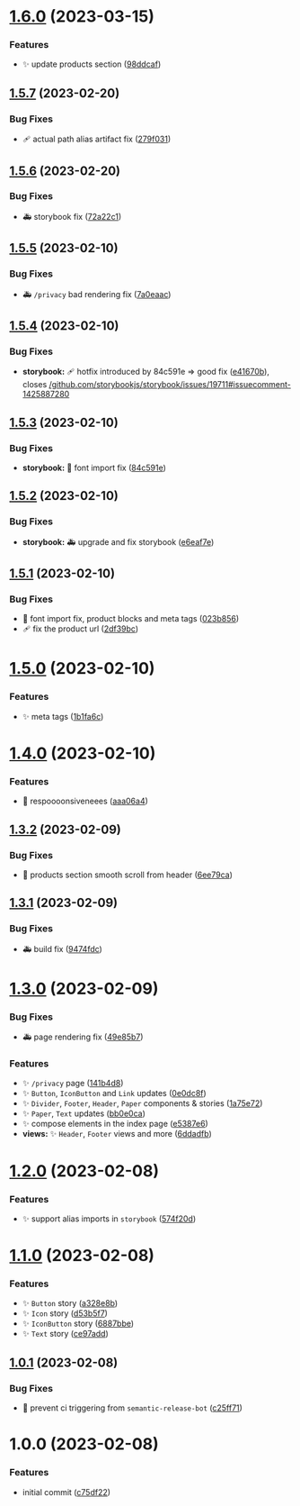 # [1.6.0](https://github.com/spilnotaxyz/website/compare/v1.5.7...v1.6.0) (2023-03-15)


### Features

* ✨ update products section ([98ddcaf](https://github.com/spilnotaxyz/website/commit/98ddcaf583162d66fb17a68091eead8aae153c91))

## [1.5.7](https://github.com/spilnotaxyz/website/compare/v1.5.6...v1.5.7) (2023-02-20)


### Bug Fixes

* 🩹 actual path alias artifact fix ([279f031](https://github.com/spilnotaxyz/website/commit/279f031bba298cb845ef5ebf756f4f062c477634))

## [1.5.6](https://github.com/spilnotaxyz/website/compare/v1.5.5...v1.5.6) (2023-02-20)


### Bug Fixes

* 🚑️ storybook fix ([72a22c1](https://github.com/spilnotaxyz/website/commit/72a22c145fb7ddad4e8c750f45c0a1facf087b47))

## [1.5.5](https://github.com/spilnotaxyz/website/compare/v1.5.4...v1.5.5) (2023-02-10)


### Bug Fixes

* 🚑️ `/privacy` bad rendering fix ([7a0eaac](https://github.com/spilnotaxyz/website/commit/7a0eaaca449cf4da9243ebf04538614b900bcd1f))

## [1.5.4](https://github.com/spilnotaxyz/website/compare/v1.5.3...v1.5.4) (2023-02-10)


### Bug Fixes

* **storybook:** 🩹 hotfix introduced by 84c591e => good fix ([e41670b](https://github.com/spilnotaxyz/website/commit/e41670b3efc1a0839c0acd454985f6468a1e9167)), closes [/github.com/storybookjs/storybook/issues/19711#issuecomment-1425887280](https://github.com//github.com/storybookjs/storybook/issues/19711/issues/issuecomment-1425887280)

## [1.5.3](https://github.com/spilnotaxyz/website/compare/v1.5.2...v1.5.3) (2023-02-10)


### Bug Fixes

* **storybook:** 🐛 font import fix ([84c591e](https://github.com/spilnotaxyz/website/commit/84c591e2a698891e9ec18dd87e5a0611ea34ec69))

## [1.5.2](https://github.com/spilnotaxyz/website/compare/v1.5.1...v1.5.2) (2023-02-10)


### Bug Fixes

* **storybook:** 🚑️ upgrade and fix storybook ([e6eaf7e](https://github.com/spilnotaxyz/website/commit/e6eaf7e1491454dbcd9002495336de0c5751f21c))

## [1.5.1](https://github.com/spilnotaxyz/website/compare/v1.5.0...v1.5.1) (2023-02-10)


### Bug Fixes

* 🐛 font import fix, product blocks and meta tags ([023b856](https://github.com/spilnotaxyz/website/commit/023b8565947a790e49ba1e3d59b4c9d846f6b15e))
* 🩹 fix the product url ([2df39bc](https://github.com/spilnotaxyz/website/commit/2df39bc3571d1b34eea0df77a1742de0a68faccf))

# [1.5.0](https://github.com/spilnotaxyz/website/compare/v1.4.0...v1.5.0) (2023-02-10)


### Features

* ✨ meta tags ([1b1fa6c](https://github.com/spilnotaxyz/website/commit/1b1fa6cd3672740169ff2476d6f07c77523ddb1f))

# [1.4.0](https://github.com/spilnotaxyz/website/compare/v1.3.2...v1.4.0) (2023-02-10)


### Features

* 📱 respoooonsiveneees ([aaa06a4](https://github.com/spilnotaxyz/website/commit/aaa06a4f379227820db194d91c2ae1864eb9304f))

## [1.3.2](https://github.com/spilnotaxyz/website/compare/v1.3.1...v1.3.2) (2023-02-09)


### Bug Fixes

* 🐛 products section smooth scroll from header ([6ee79ca](https://github.com/spilnotaxyz/website/commit/6ee79ca3e4528cad0597a372f44d18a98904772f))

## [1.3.1](https://github.com/spilnotaxyz/website/compare/v1.3.0...v1.3.1) (2023-02-09)


### Bug Fixes

* 🚑️ build fix ([9474fdc](https://github.com/spilnotaxyz/website/commit/9474fdc2bcc511e7b76766339d7b9a66024b3dbe))

# [1.3.0](https://github.com/spilnotaxyz/website/compare/v1.2.0...v1.3.0) (2023-02-09)


### Bug Fixes

* 🚑️ page rendering fix ([49e85b7](https://github.com/spilnotaxyz/website/commit/49e85b7168cc39dccf209a5251b87f93d536cebf))


### Features

* ✨ `/privacy` page ([141b4d8](https://github.com/spilnotaxyz/website/commit/141b4d8fc9085e4d625112f023781de3defa8f7a))
* ✨ `Button`, `IconButton` and `Link` updates ([0e0dc8f](https://github.com/spilnotaxyz/website/commit/0e0dc8f57decc1f88c6c0f236c03477177cc0883))
* ✨ `Divider`, `Footer`, `Header`, `Paper` components & stories ([1a75e72](https://github.com/spilnotaxyz/website/commit/1a75e72acdb7801b76c78234a8cc6e0b5ec8bc25))
* ✨ `Paper`, `Text` updates ([bb0e0ca](https://github.com/spilnotaxyz/website/commit/bb0e0ca8cc9f2409350272e56cdaebb7af7b7ce0))
* ✨ compose elements in the index page ([e5387e6](https://github.com/spilnotaxyz/website/commit/e5387e6c5e74a89369f7b5c2e9c9fa50b29245d1))
* **views:** ✨ `Header`, `Footer` views and more ([6ddadfb](https://github.com/spilnotaxyz/website/commit/6ddadfb60a97d224aab9a16fa8417e19c7aec797))

# [1.2.0](https://github.com/spilnotaxyz/website/compare/v1.1.0...v1.2.0) (2023-02-08)


### Features

* ✨ support alias imports in `storybook` ([574f20d](https://github.com/spilnotaxyz/website/commit/574f20d628c6d3676cefc7acad7d111a7e1e7648))

# [1.1.0](https://github.com/spilnotaxyz/website/compare/v1.0.1...v1.1.0) (2023-02-08)


### Features

* ✨ `Button` story ([a328e8b](https://github.com/spilnotaxyz/website/commit/a328e8b04bb269d2d40d52f9a8662c0baa492ca9))
* ✨ `Icon` story ([d53b5f7](https://github.com/spilnotaxyz/website/commit/d53b5f7b0978b33ee71e2f67fa63cca56ccc839d))
* ✨ `IconButton` story ([6887bbe](https://github.com/spilnotaxyz/website/commit/6887bbed557f15655a0ae38bb3d6e3faf48728b6))
* ✨ `Text` story ([ce97add](https://github.com/spilnotaxyz/website/commit/ce97add234164687cd25f7e6cf7a7be97361090a))

## [1.0.1](https://github.com/spilnotaxyz/website/compare/v1.0.0...v1.0.1) (2023-02-08)


### Bug Fixes

* 💚 prevent ci triggering from `semantic-release-bot` ([c25ff71](https://github.com/spilnotaxyz/website/commit/c25ff717cd53e93a1cb24c5913ac19a496c4703f))

# 1.0.0 (2023-02-08)


### Features

* initial commit ([c75df22](https://github.com/spilnotaxyz/website/commit/c75df221e23a2f67db59a02372e6e087e4850808))
